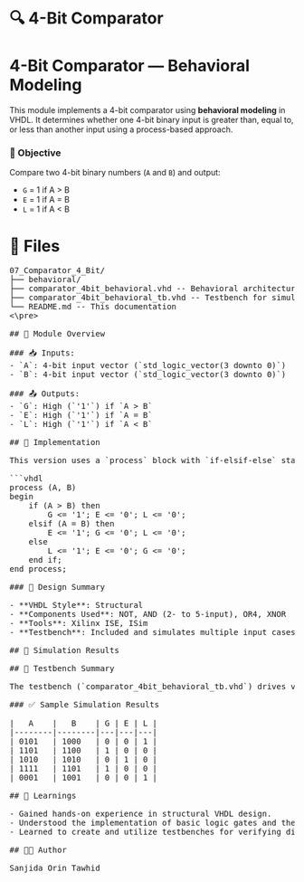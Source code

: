 # 🔍 4-Bit Comparator

# 4-Bit Comparator — Behavioral Modeling 
This module implements a 4-bit comparator using **behavioral modeling** in VHDL. It determines whether one 4-bit binary input is greater than, equal to, or less than another input using a process-based approach.

### 🎯 Objective

Compare two 4-bit binary numbers (`A` and `B`) and output:
- `G` = 1 if A > B
- `E` = 1 if A = B
- `L` = 1 if A < B

# 📂 Files
<pre>
07_Comparator_4_Bit/
├── behavioral/
├── comparator_4bit_behavioral.vhd -- Behavioral architecture of the comparator
├── comparator_4bit_behavioral_tb.vhd -- Testbench for simulating and verifying the design
└── README.md -- This documentation
<\pre>

## 🔧 Module Overview

### 📥 Inputs:
- `A`: 4-bit input vector (`std_logic_vector(3 downto 0)`)
- `B`: 4-bit input vector (`std_logic_vector(3 downto 0)`)

### 📤 Outputs:
- `G`: High (`'1'`) if `A > B`
- `E`: High (`'1'`) if `A = B`
- `L`: High (`'1'`) if `A < B`

## 🧠 Implementation

This version uses a `process` block with `if-elsif-else` statements to describe behavior:

```vhdl
process (A, B)
begin
    if (A > B) then 
        G <= '1'; E <= '0'; L <= '0';
    elsif (A = B) then 
        E <= '1'; G <= '0'; L <= '0';
    else
        L <= '1'; E <= '0'; G <= '0';
    end if;
end process;

### 🧩 Design Summary

- **VHDL Style**: Structural
- **Components Used**: NOT, AND (2- to 5-input), OR4, XNOR
- **Tools**: Xilinx ISE, ISim
- **Testbench**: Included and simulates multiple input cases

## 🧪 Simulation Results

## 🔬 Testbench Summary

The testbench (`comparator_4bit_behavioral_tb.vhd`) drives various combinations of inputs and monitors the outputs. It validates that the comparator behaves as expected in all cases.

### ✅ Sample Simulation Results

|   A    |   B    | G | E | L |
|--------|--------|---|---|---|
| 0101   | 1000   | 0 | 0 | 1 |
| 1101   | 1100   | 1 | 0 | 0 |
| 1010   | 1010   | 0 | 1 | 0 |
| 1111   | 1101   | 1 | 0 | 0 |
| 0001   | 1001   | 0 | 0 | 1 |

## 📝 Learnings

- Gained hands-on experience in structural VHDL design.
- Understood the implementation of basic logic gates and their integration into a larger system.
- Learned to create and utilize testbenches for verifying digital designs.

## 👩‍💻 Author

Sanjida Orin Tawhid

